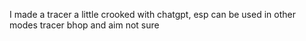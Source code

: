 I made a tracer a little crooked with chatgpt, esp can be used in other modes tracer bhop and aim not sure

